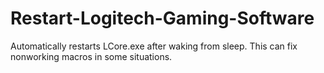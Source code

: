 # Restart-Logitech-Gaming-Software
Automatically restarts LCore.exe after waking from sleep. This can fix nonworking macros in some situations.
